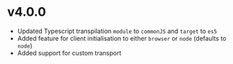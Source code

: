 # v4.0.0
* Updated Typescript transpilation `module` to `commonJS` and `target` to `es5`
* Added feature for client initialisation to either `browser` or `node` (defaults to `node`)
* Added support for custom transport
